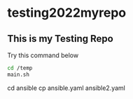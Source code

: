 # testing2022myrepo
## This is my Testing Repo
 Try this command below
 ```sh
 cd /temp
 main.sh
 ```
 cd ansible
 cp ansible.yaml ansible2.yaml
